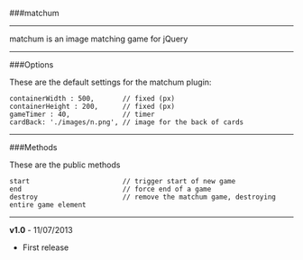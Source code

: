 ###matchum
***

matchum is an image matching game for jQuery

***

###Options

These are the default settings for the matchum plugin:

    containerWidth : 500,       // fixed (px)
    containerHeight : 200,      // fixed (px)
    gameTimer : 40,             // timer
    cardBack: './images/n.png', // image for the back of cards
  
***

###Methods

These are the public methods

    start                       // trigger start of new game
    end                         // force end of a game
    destroy                     // remove the matchum game, destroying entire game element

***

**v1.0** - 11/07/2013

- First release
